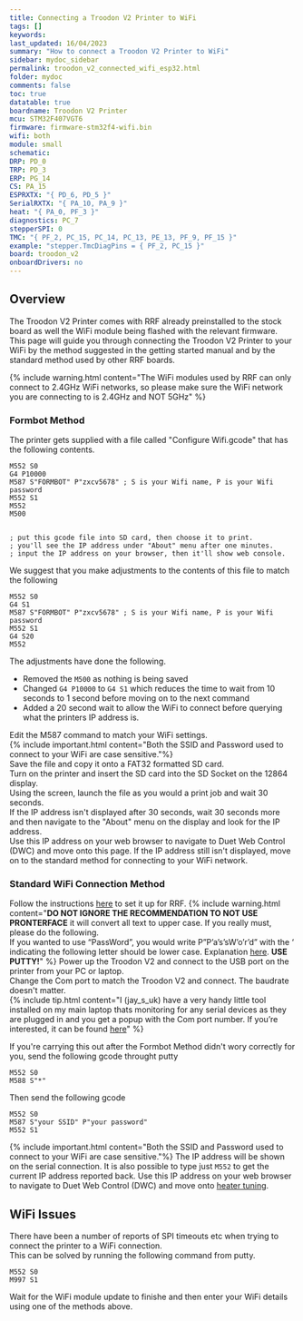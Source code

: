```yaml
---
title: Connecting a Troodon V2 Printer to WiFi 
tags: []
keywords: 
last_updated: 16/04/2023
summary: "How to connect a Troodon V2 Printer to WiFi"
sidebar: mydoc_sidebar
permalink: troodon_v2_connected_wifi_esp32.html
folder: mydoc
comments: false
toc: true
datatable: true
boardname: Troodon V2 Printer
mcu: STM32F407VGT6
firmware: firmware-stm32f4-wifi.bin
wifi: both
module: small
schematic: 
DRP: PD_0
TRP: PD_3
ERP: PG_14
CS: PA_15
ESPRXTX: "{ PD_6, PD_5 }"
SerialRXTX: "{ PA_10, PA_9 }"
heat: "{ PA_0, PF_3 }"
diagnostics: PC_7
stepperSPI: 0
TMC: "{ PF_2, PC_15, PC_14, PC_13, PE_13, PF_9, PF_15 }"
example: "stepper.TmcDiagPins = { PF_2, PC_15 }"
board: troodon_v2
onboardDrivers: no
---
```


## Overview

The Troodon V2 Printer comes with RRF already preinstalled to the stock board as well the WiFi module being flashed with the relevant firmware. This page will guide you through connecting the Troodon V2 Printer to your WiFi by the method suggested in the getting started manual and by the standard method used by other RRF boards.  

{% include warning.html content="The WiFi modules used by RRF can only connect to 2.4GHz WiFi networks, so please make sure the WiFi network you are connecting to is 2.4GHz and NOT 5GHz" %}

### Formbot Method

The printer gets supplied with a file called "Configure Wifi.gcode" that has the following contents.

```text
M552 S0
G4 P10000
M587 S"FORMBOT" P"zxcv5678" ; S is your Wifi name, P is your Wifi password
M552 S1
M552
M500


; put this gcode file into SD card, then choose it to print.
; you'll see the IP address under "About" menu after one minutes.
; input the IP address on your browser, then it'll show web console.
```

We suggest that you make adjustments to the contents of this file to match the following

```text
M552 S0
G4 S1
M587 S"FORMBOT" P"zxcv5678" ; S is your Wifi name, P is your Wifi password
M552 S1
G4 S20
M552
```

The adjustments have done the following.

* Removed the `M500` as nothing is being saved
* Changed `G4 P10000` to `G4 S1` which reduces the time to wait from 10 seconds to 1 second before moving on to the next command
* Added a 20 second wait to allow the WiFi to connect before querying what the printers IP address is.

Edit the M587 command to match your WiFi settings.  
{% include important.html content="Both the SSID and Password used to connect to your WiFi are case sensitive."%}  
Save the file and copy it onto a FAT32 formatted SD card.  
Turn on the printer and insert the SD card into the SD Socket on the 12864 display.  
Using the screen, launch the file as you would a print job and wait 30 seconds.  
If the IP address isn't displayed after 30 seconds, wait 30 seconds more and then navigate to the "About" menu on the display and look for the IP address.  
Use this IP address on your web browser to navigate to Duet Web Control (DWC) and move onto this page.
If the IP address still isn't displayed, move on to the standard method for connecting to your WiFi network.

### Standard WiFi Connection Method

Follow the instructions [here](putty.html) to set it up for RRF.
{% include warning.html content="**DO NOT IGNORE THE RECOMMENDATION TO NOT USE PRONTERFACE** it will convert all text to upper case. If you really must, please do the following. <br/>  If you wanted to use “PassWord”, you would write P”P’a’s’sW’o’r’d” with the ‘ indicating the following letter should be lower case. Explanation [here](https://docs.duet3d.com/en/User_manual/Reference/Gcodes#m587-add-wifi-host-network-to-remembered-list-or-list-remembered-networks). **USE PUTTY!**" %}
Power up the Troodon V2 and connect to the USB port on the printer from your PC or laptop.  
Change the Com port to match the Troodon V2 and connect. The baudrate doesn't matter.  
{% include tip.html content="I (jay_s_uk) have a very handy little tool installed on my main laptop thats monitoring for any serial devices as they are plugged in and you get a popup with the Com port number. If you’re interested, it can be found [here](https://helmpcb.com/software/serial-port-monitor)" %}

If you're carrying this out after the Formbot Method didn't wory correctly for you, send the following gcode throught putty

```text
M552 S0
M588 S"*"
```

Then send the following gcode

```text
M552 S0
M587 S"your SSID" P"your password"
M552 S1
```

{% include important.html content="Both the SSID and Password used to connect to your WiFi are case sensitive."%}
The IP address will be shown on the serial connection. It is also possible to type just `M552` to get the current IP address reported back.
Use this IP address on your web browser to navigate to Duet Web Control (DWC) and move onto [heater tuning](troodon_v2_heater_tuning.html).

## WiFi Issues

There have been a number of reports of SPI timeouts etc when trying to connect the printer to a WiFi connection.  
This can be solved by running the following command from putty.  

```text
M552 S0
M997 S1
```

Wait for the WiFi module update to finishe and then enter your WiFi details using one of the methods above.
